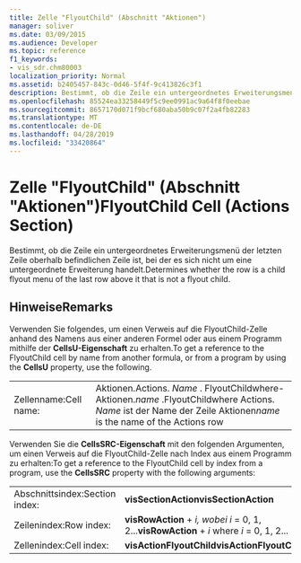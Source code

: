 ```yaml
---
title: Zelle "FlyoutChild" (Abschnitt "Aktionen")
manager: soliver
ms.date: 03/09/2015
ms.audience: Developer
ms.topic: reference
f1_keywords:
- vis_sdr.chm80003
localization_priority: Normal
ms.assetid: b2405457-843c-0d46-5f4f-9c413826c3f1
description: Bestimmt, ob die Zeile ein untergeordnetes Erweiterungsmenü der letzten Zeile oberhalb befindlichen Zeile ist, bei der es sich nicht um eine untergeordnete Erweiterung handelt.
ms.openlocfilehash: 85524ea33258449f5c9ee0991ac9a64f8f0eebae
ms.sourcegitcommit: 8657170d071f9bcf680aba50b9c07f2a4fb82283
ms.translationtype: MT
ms.contentlocale: de-DE
ms.lasthandoff: 04/28/2019
ms.locfileid: "33420864"
---
```

# <a name="flyoutchild-cell-actions-section"></a><span data-ttu-id="062e0-103">Zelle "FlyoutChild" (Abschnitt "Aktionen")</span><span class="sxs-lookup"><span data-stu-id="062e0-103">FlyoutChild Cell (Actions Section)</span></span>

<span data-ttu-id="062e0-104">Bestimmt, ob die Zeile ein untergeordnetes Erweiterungsmenü der letzten Zeile oberhalb befindlichen Zeile ist, bei der es sich nicht um eine untergeordnete Erweiterung handelt.</span><span class="sxs-lookup"><span data-stu-id="062e0-104">Determines whether the row is a child flyout menu of the last row above it that is not a flyout child.</span></span> 
  
## <a name="remarks"></a><span data-ttu-id="062e0-105">Hinweise</span><span class="sxs-lookup"><span data-stu-id="062e0-105">Remarks</span></span>

<span data-ttu-id="062e0-106">Verwenden Sie folgendes, um einen Verweis auf die FlyoutChild-Zelle anhand des Namens aus einer anderen Formel oder aus einem Programm mithilfe der **CellsU-Eigenschaft** zu erhalten.</span><span class="sxs-lookup"><span data-stu-id="062e0-106">To get a reference to the FlyoutChild cell by name from another formula, or from a program by using the **CellsU** property, use the following.</span></span> 
  
|||
|:-----|:-----|
|<span data-ttu-id="062e0-107">Zellenname:</span><span class="sxs-lookup"><span data-stu-id="062e0-107">Cell name:</span></span>  <br/> |<span data-ttu-id="062e0-108">Aktionen.</span><span class="sxs-lookup"><span data-stu-id="062e0-108">Actions.</span></span> <span data-ttu-id="062e0-109">*Name*  . FlyoutChildwhere-Aktionen.</span><span class="sxs-lookup"><span data-stu-id="062e0-109">*name*  .FlyoutChildwhere Actions.</span></span>  <span data-ttu-id="062e0-110">*Name*  ist der Name der Zeile Aktionen</span><span class="sxs-lookup"><span data-stu-id="062e0-110">*name*  is the name of the Actions row</span></span>  <br/> |
   
<span data-ttu-id="062e0-111">Verwenden Sie die **CellsSRC-Eigenschaft** mit den folgenden Argumenten, um einen Verweis auf die FlyoutChild-Zelle nach Index aus einem Programm zu erhalten:</span><span class="sxs-lookup"><span data-stu-id="062e0-111">To get a reference to the FlyoutChild cell by index from a program, use the **CellsSRC** property with the following arguments:</span></span> 
  
|||
|:-----|:-----|
|<span data-ttu-id="062e0-112">Abschnittsindex:</span><span class="sxs-lookup"><span data-stu-id="062e0-112">Section index:</span></span>  <br/> |<span data-ttu-id="062e0-113">**visSectionAction**</span><span class="sxs-lookup"><span data-stu-id="062e0-113">**visSectionAction**</span></span> <br/> |
|<span data-ttu-id="062e0-114">Zeilenindex:</span><span class="sxs-lookup"><span data-stu-id="062e0-114">Row index:</span></span>  <br/> |<span data-ttu-id="062e0-115">**visRowAction**  +   *i,* *wobei i* = 0, 1, 2...</span><span class="sxs-lookup"><span data-stu-id="062e0-115">**visRowAction** +  *i*  where  *i*  = 0, 1, 2...</span></span>  <br/> |
|<span data-ttu-id="062e0-116">Zellenindex:</span><span class="sxs-lookup"><span data-stu-id="062e0-116">Cell index:</span></span>  <br/> |<span data-ttu-id="062e0-117">**visActionFlyoutChild**</span><span class="sxs-lookup"><span data-stu-id="062e0-117">**visActionFlyoutChild**</span></span> <br/> |
   

